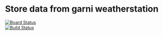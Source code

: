 # Store data from garni weatherstation

[![Board Status](https://petolu.visualstudio.com/f33ef650-6383-4e8e-87cd-61c87729ad49/697aa34c-4e00-4dd1-a356-e322cfa47fe3/_apis/work/boardbadge/da1b6841-a226-4a35-b3e0-b60c3e3c033d)](https://petolu.visualstudio.com/f33ef650-6383-4e8e-87cd-61c87729ad49/_boards/board/t/697aa34c-4e00-4dd1-a356-e322cfa47fe3/Microsoft.RequirementCategory)\
[![Build Status](https://petolu.visualstudio.com/MyPws/_apis/build/status/PetoLuc.PWS%20(1)?branchName=master)](https://petolu.visualstudio.com/MyPws/_build/latest?definitionId=13&branchName=master)
